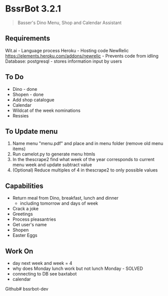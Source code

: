 # BssrBot 3.2.1
> Basser's Dino Menu, Shop and Calendar Assistant

## Requirements

Wit.ai - Language process
Heroku - Hosting code
NewRelic https://elements.heroku.com/addons/newrelic - Prevents code from idling
Database: postgresql - stores information input by users

## To Do
- Dino - done
- Shopen - done
- Add shop catalogue
- Calendar
- Wildcat of the week nominations
- Ressies


## To Update menu
1. Name menu "menu.pdf" and place and in menu folder (remove old menu items)
2. Run camelot.py to generate menu htmls
3. In the thescrape2 find what week of the year corresponds to current menu week and update subtract value
4. (Optional) Reduce multiples of 4 in thescrape2 to only possible values

## Capabilities
- Return meal from Dino, breakfast, lunch and dinner
 	- including tomorrow and days of week
- Crack a joke
- Greetings
- Process pleasantries
- Get user's name
- Shopen
- Easter Eggs

## Work On
- day next week and week = 4
- why does Monday lunch work but not lunch Monday - SOLVED
- connecting to DB see baxtabot
- calendar


Github# bssrbot-dev
